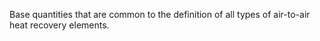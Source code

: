 Base quantities that are common to the definition of all types of air-to-air heat recovery elements.
